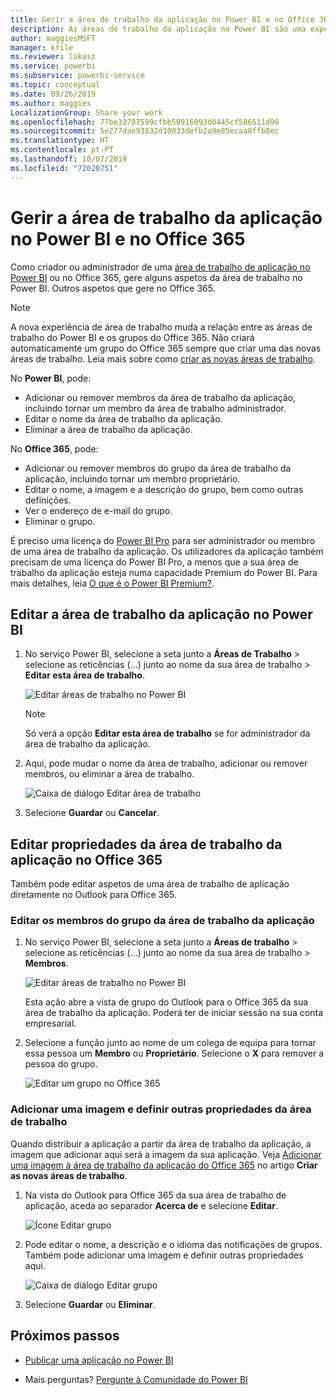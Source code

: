 ```yaml
---
title: Gerir a área de trabalho da aplicação no Power BI e no Office 365
description: As áreas de trabalho da aplicação no Power BI são uma experiência de colaboração baseada nos grupos do Office 365. Faça a gestão das suas áreas de trabalho de aplicação no Power BI e também no Office 365.
author: maggiesMSFT
manager: kfile
ms.reviewer: lukasz
ms.service: powerbi
ms.subservice: powerbi-service
ms.topic: conceptual
ms.date: 09/26/2019
ms.author: maggies
LocalizationGroup: Share your work
ms.openlocfilehash: 77be33787599cfbb50916093d0445cf586511d90
ms.sourcegitcommit: 5e277dae93832d10033defb2a9e85ecaa8ffb8ec
ms.translationtype: HT
ms.contentlocale: pt-PT
ms.lasthandoff: 10/07/2019
ms.locfileid: "72020751"
---
```

# <a name="manage-your-app-workspace-in-power-bi-and-office-365"></a>Gerir a área de trabalho da aplicação no Power BI e no Office 365

Como criador ou administrador de uma [área de trabalho de aplicação no Power BI](service-create-distribute-apps.md) ou no Office 365, gere alguns aspetos da área de trabalho no Power BI. Outros aspetos que gere no Office 365.

> [!NOTE]
> A nova experiência de área de trabalho muda a relação entre as áreas de trabalho do Power BI e os grupos do Office 365. Não criará automaticamente um grupo do Office 365 sempre que criar uma das novas áreas de trabalho. Leia mais sobre como [criar as novas áreas de trabalho](service-create-the-new-workspaces.md).

No **Power BI**, pode:

* Adicionar ou remover membros da área de trabalho da aplicação, incluindo tornar um membro da área de trabalho administrador.
* Editar o nome da área de trabalho da aplicação.
* Eliminar a área de trabalho da aplicação.

No **Office 365**, pode:

* Adicionar ou remover membros do grupo da área de trabalho da aplicação, incluindo tornar um membro proprietário.
* Editar o nome, a imagem e a descrição do grupo, bem como outras definições.
* Ver o endereço de e-mail do grupo.
* Eliminar o grupo.

É preciso uma licença do [Power BI Pro](service-features-license-type.md) para ser administrador ou membro de uma área de trabalho da aplicação. Os utilizadores da aplicação também precisam de uma licença do Power BI Pro, a menos que a sua área de trabalho da aplicação esteja numa capacidade Premium do Power BI. Para mais detalhes, leia [O que é o Power BI Premium?](service-premium-what-is.md).

## <a name="edit-your-app-workspace-in-power-bi"></a>Editar a área de trabalho da aplicação no Power BI

1. No serviço Power BI, selecione a seta junto a **Áreas de Trabalho** > selecione as reticências (…) junto ao nome da sua área de trabalho > **Editar esta área de trabalho**.

   ![Editar áreas de trabalho no Power BI](media/service-manage-app-workspace-in-power-bi-and-office-365/power-bi-app-ellipsis.png)

   > [!NOTE]
   > Só verá a opção **Editar esta área de trabalho** se for administrador da área de trabalho da aplicação.

1. Aqui, pode mudar o nome da área de trabalho, adicionar ou remover membros, ou eliminar a área de trabalho.

   ![Caixa de diálogo Editar área de trabalho](media/service-manage-app-workspace-in-power-bi-and-office-365/power-bi-app-edit-workspace.png)

1. Selecione **Guardar** ou **Cancelar**.

## <a name="edit-power-bi-app-workspace-properties-in-office-365"></a>Editar propriedades da área de trabalho da aplicação no Office 365

Também pode editar aspetos de uma área de trabalho de aplicação diretamente no Outlook para Office 365.

### <a name="edit-the-members-of-the-app-workspace-group"></a>Editar os membros do grupo da área de trabalho da aplicação

1. No serviço Power BI, selecione a seta junto a **Áreas de trabalho** > selecione as reticências (…) junto ao nome da sua área de trabalho > **Membros**.

   ![Editar áreas de trabalho no Power BI](media/service-manage-app-workspace-in-power-bi-and-office-365/power-bi-app-ellipsis-members.png)

   Esta ação abre a vista de grupo do Outlook para o Office 365 da sua área de trabalho da aplicação. Poderá ter de iniciar sessão na sua conta empresarial.

1. Selecione a função junto ao nome de um colega de equipa para tornar essa pessoa um **Membro** ou **Proprietário**. Selecione o **X** para remover a pessoa do grupo.

   ![Editar um grupo no Office 365](media/service-manage-app-workspace-in-power-bi-and-office-365/pbi_managegroupo365.png)

### <a name="add-an-image-and-set-other-workspace-properties"></a>Adicionar uma imagem e definir outras propriedades da área de trabalho

Quando distribuir a aplicação a partir da área de trabalho da aplicação, a imagem que adicionar aqui será a imagem da sua aplicação. Veja [Adicionar uma imagem à área de trabalho da aplicação do Office 365](service-create-workspaces.md#add-an-image-to-your-office-365-workspace-optional) no artigo **Criar as novas áreas de trabalho**.

1. Na vista do Outlook para Office 365 da sua área de trabalho de aplicação, aceda ao separador **Acerca de** e selecione **Editar**.

    ![Ícone Editar grupo](media/service-manage-app-workspace-in-power-bi-and-office-365/pbi_editgroupo365.png)
1. Pode editar o nome, a descrição e o idioma das notificações de grupos. Também pode adicionar uma imagem e definir outras propriedades aqui.

   ![Caixa de diálogo Editar grupo](media/service-manage-app-workspace-in-power-bi-and-office-365/pbi_editgrpo365dialog.png)

1. Selecione **Guardar** ou **Eliminar**.

## <a name="next-steps"></a>Próximos passos

* [Publicar uma aplicação no Power BI](service-create-distribute-apps.md)

* Mais perguntas? [Pergunte à Comunidade do Power BI](http://community.powerbi.com/)
